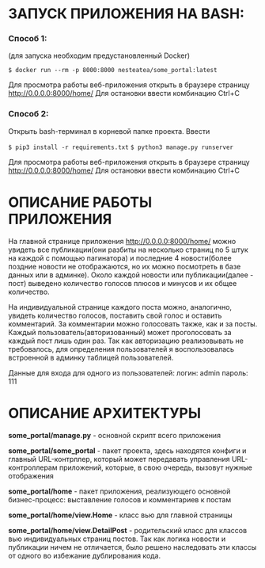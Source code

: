 # ЗАПУСК ПРИЛОЖЕНИЯ НА BASH:
### Способ 1:
(для запуска необходим предустановленный Docker)

`$ docker run --rm -p 8000:8000 nesteatea/some_portal:latest`

Для просмотра работы веб-приложения открыть в браузере страницу http://0.0.0.0:8000/home/
Для остановки ввести комбинацию Ctrl+C


### Способ 2:
Открыть bash-терминал в корневой папке проекта.
Ввести

`$ pip3 install -r requirements.txt`
`$ python3 manage.py runserver`

Для просмотра работы веб-приложения открыть в браузере страницу http://0.0.0.0:8000/home/
Для остановки ввести комбинацию Ctrl+C

# ОПИСАНИЕ РАБОТЫ ПРИЛОЖЕНИЯ
На главной странице приложения http://0.0.0.0:8000/home/ можно увидеть все публикации(они разбиты на несколько страниц 
по 5 штук на каждой с помощью пагинатора) и последние 4 новости(более поздние новости не отображаются, но их можно 
посмотреть в базе данных или в админке). Около каждой новости или публикации(далее - пост) выведено количество голосов 
плюсов и минусов и их общее количество.

На индивидуальной странице каждого поста можно, аналогично, увидеть количество голосов, поставить свой голос и оставить 
комментарий. За комментарии можно голосовать также, как и за посты. Каждый пользователь(авторизованный) может
проголосовать за каждый пост лишь один раз. Так как авторизацию реализовывать не требовалось, для определения
пользователей я воспользовалась встроенной в админку таблицей пользователей.

Данные для входа для одного из пользователей:
  логин: admin
  пароль: 111

# ОПИСАНИЕ АРХИТЕКТУРЫ
**some_portal/manage.py** - основной скрипт всего приложения

**some_portal/some_portal** - пакет проекта, здесь находятся конфиги и главный URL-контрллер, который может передавать управления URL-контроллерам приложений, которые, в свою очередь, вызовут нужные отображения

**some_portal/home** - пакет приложения, реализующего основной бизнес-процесс: выставление голосов и комментариев к постам

**some_portal/home/view.Home** - класс вью для главной страницы

**some_portal/home/view.DetailPost** - родительский класс для классов вью индивидуальных страниц постов. Так как логика
новости и публикации ничем не отличается, было решено наследовать эти классы от одного во избежание дублирования кода.
